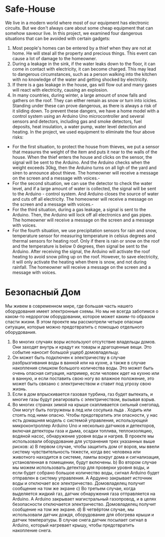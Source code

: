 # Safe-House
We live in a modern world where most of our equipment has electronic circuits. But we don't always care about some cheap equipment that can somehow saveour live. In this project, we examined four dangerous situations that can be avoided with certain gadgets:
1.	Most people's homes can be entered by a thief when they are not at home. He will steal all the property and precious things. This event can cause a lot of damage to the homeowner.
2.	During a leakage in the sink, if the water leaks down to the floor, it can come in contact with electricity, it can become charged. This may lead to dangerous circumstances, such as a person walking into the kitchen with no knowledge of the water and getting shocked by electricity.
3.	If there is a gas leakage in the house, gas will flow out and many gases will react with electricity, causing an explosion.
4.	In many countries, during winter, a large amount of snow falls and gathers on the roof. They can either remain as snow or turn into icicles. Standing under these can prove dangerous, as there is always a risk of it sliding down.
To prevent these dangers, we have a home model with a control system using an Arduino Uno microcontroller and several sensors and detectors, including gas and smoke detectors, fuel deposits, heat insulation, a water pump, water level detection and heating. In the project, we used equipment to eliminate the four above risks:
- For the first situation, to protect the house from thieves, we put a sensor that measures the weight of the item and puts it near to the walls of the house. When the thief enters the house and clicks on the sensor, the signal will be sent to the Arduino. And the Arduino checks when the weight exceeds 30kg, then the Arduino turns on all ligh of the yard and siren to announce about thieve. The homeowner will receive a message on the screen and a message with voices.-
- For the second situation, we can use the detector to check the water level, and if a large amount of water is collected, the signal will be sent to the Arduino - control system. And Arduino closes the source of water and cuts off all electricity. The homeowner will receive a message on the screen and a message with voices.-
-	For the third situation, during a gas leakage, a signal is sent to the Arduino. Then, the Arduino will lock off all electronics and gas pipes. The homeowner will receive a message on the screen and a message with voices.
-	For the fourth situation, we use precipitation sensors for rain and snow, temperature sensor for measuring  temperature in celsius degrees and thermal sensors for heating roof. Only if there is rain or snow on the roof and the temperature is below 0 degrees, then signal be sent to the Arduino. After receiving the signal, the Arduino will activate the roof heating to avoid snow piling up on the roof. However, to save electricity, it will only activate the heating when there is snow, and not during rainfall. The homeowner will receive a message on the screen and a message with voices.


#  Безопасный  Дом 
Мы живем в современном мире, где большая часть нашего оборудования имеет электронные схемы. Но мы не всегда заботимся о каком-то недорогом оборудовании, которое может каким-то образом спасти жизни. В этом проекте мы рассмотрели четыре опасные ситуации, которые можно предотвратить с помощью отдельного оборудования.
1. Во многих случаях воры используют отсутствие владельцы домов. Они заходят внутрь и крадут их товары и драгоценные вещи. Это событие наносит большой ущерб домовладельцу.
2. Он может быть подключен к электричеству в случае разбрызгивания воды в ванной или на кухне, а также в случае накопления слишком большого количества воды. Это может быть очень опасная ситуация, например, если человек идет на кухню или в ванную, и если поставить свою ногу во влажное положение, это может быть связано с электричеством и ставит под угрозу свою жизнь.
3. Если в дом впрыскивается газовая турбина, газ будет вытекать, и многие газы будут реагировать с электричеством, вызывая взрыв.
4. Во многих странах зимой на крыше скапливается сильный снегопад. Они могут быть погружены в лед или сосулька льда . Ходить или стоять под ними опасно.
Чтобы предотвратить эти опасности, у нас есть домашняя модель с системой управления, использующей микроконтроллер Arduino Uno и несколько датчиков и детекторов, включая детекторы газа и дыма, осадки топлива, теплоизоляцию, водяной насос, обнаружение уровня воды и нагрев. В проекте мы использовали оборудование для устранения трех указанных выше рисков:
  a) В первом случае, чтобы защитить дом от воров, мы ввели систему чувствительность  тяжести, когда  вес человека или животного  находится в системе, лампы  вокруг дома и сигнализация, установленная в помещении, будут включены.
  b) Во втором случае мы можем использовать детектор для проверки уровня воды, и если будет собрано большое количество воды, сигнал Arduino будет отправлен в систему управления. А Ардуино закрывает источник воды и отключает все электричество. Домовладелец получит сообщение на том же экране
  c) Во третьем случае, когда выделяется жидкий газ, датчик обнаружения газа отправляется на Arduino. А Arduino закрывает магистральный газопровод, и в целях безопасности отключается электричество. Домовладелец получит сообщение на том же экране.
  d) В четвёртом случае, мы использовали датчик дождя, оборудование для обогрева крыши и датчик температуры. В случае снега датчик посылает сигнал в Arduino, который нагревает крышу, чтобы предотвратить накопление снега.
